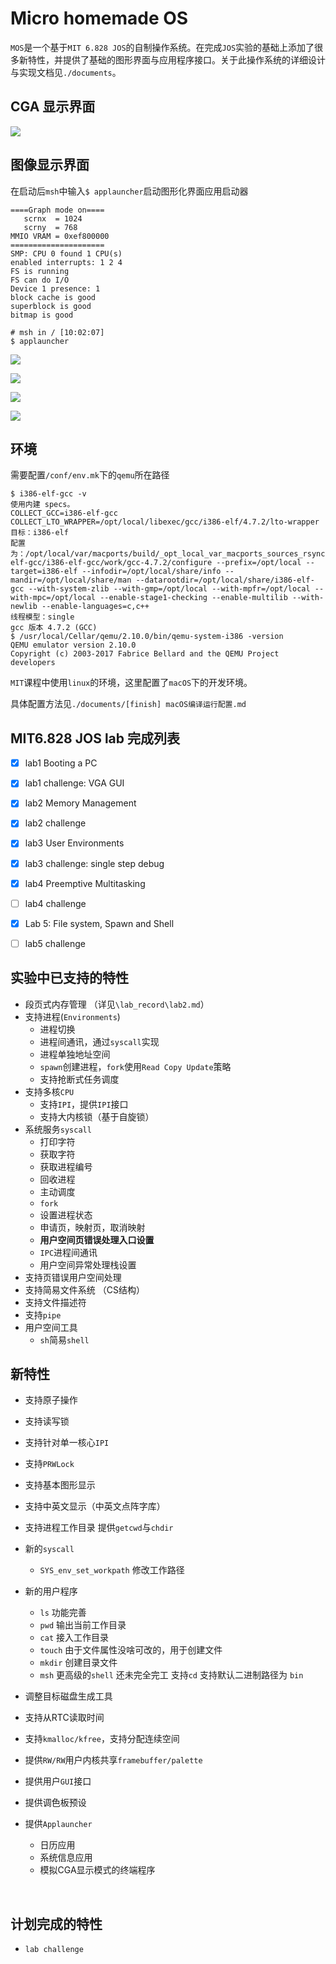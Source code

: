 # Micro homemade OS

`MOS`是一个基于`MIT 6.828 JOS`的自制操作系统。在完成`JOS`实验的基础上添加了很多新特性，并提供了基础的图形界面与应用程序接口。关于此操作系统的详细设计与实现文档见`./documents`。



## CGA 显示界面

![](./documents/img/cga.png)

## 图像显示界面

在启动后`msh`中输入`$ applauncher`启动图形化界面应用启动器

```shell
====Graph mode on====
   scrnx  = 1024
   scrny  = 768
MMIO VRAM = 0xef800000
=====================
SMP: CPU 0 found 1 CPU(s)
enabled interrupts: 1 2 4
FS is running
FS can do I/O
Device 1 presence: 1
block cache is good
superblock is good
bitmap is good

# msh in / [10:02:07]
$ applauncher
```



![](./documents/img/GUI1.png)

![](./documents/img/GUI2.png)

![](./documents/img/GUI4.png)

![](./documents/img/GUI3.png)



## 环境

需要配置`/conf/env.mk`下的`qemu`所在路径

```shell
$ i386-elf-gcc -v
使用内建 specs。
COLLECT_GCC=i386-elf-gcc
COLLECT_LTO_WRAPPER=/opt/local/libexec/gcc/i386-elf/4.7.2/lto-wrapper
目标：i386-elf
配置为：/opt/local/var/macports/build/_opt_local_var_macports_sources_rsync.macports.org_macports_release_tarballs_ports_cross_i386-elf-gcc/i386-elf-gcc/work/gcc-4.7.2/configure --prefix=/opt/local --target=i386-elf --infodir=/opt/local/share/info --mandir=/opt/local/share/man --datarootdir=/opt/local/share/i386-elf-gcc --with-system-zlib --with-gmp=/opt/local --with-mpfr=/opt/local --with-mpc=/opt/local --enable-stage1-checking --enable-multilib --with-newlib --enable-languages=c,c++
线程模型：single
gcc 版本 4.7.2 (GCC)
$ /usr/local/Cellar/qemu/2.10.0/bin/qemu-system-i386 -version
QEMU emulator version 2.10.0
Copyright (c) 2003-2017 Fabrice Bellard and the QEMU Project developers
```

`MIT`课程中使用`linux`的环境，这里配置了`macOS`下的开发环境。

具体配置方法见`./documents/[finish] macOS编译运行配置.md`



## MIT6.828 JOS lab 完成列表

- [x] lab1 Booting a PC
- [x] lab1 challenge: VGA GUI
- [x] lab2 Memory Management
- [x] lab2 challenge
- [x] lab3 User Environments
- [x] lab3 challenge: single step debug
- [x] lab4 Preemptive Multitasking
- [ ] lab4 challenge
- [x] Lab 5: File system, Spawn and Shell
- [ ] lab5 challenge




## 实验中已支持的特性

- 段页式内存管理 （详见`\lab_record\lab2.md`）
- 支持进程(`Environments`)
  - 进程切换
  - 进程间通讯，通过`syscall`实现
  - 进程单独地址空间
  - `spawn`创建进程，`fork`使用`Read Copy Update`策略
  - 支持抢断式任务调度
- 支持多核`CPU`
  - 支持`IPI`，提供`IPI`接口
  - 支持大内核锁（基于自旋锁）
- 系统服务`syscall`
  - 打印字符
  - 获取字符
  - 获取进程编号
  - 回收进程
  - 主动调度
  - `fork`
  - 设置进程状态
  - 申请页，映射页，取消映射
  - **用户空间页错误处理入口设置**
  - `IPC`进程间通讯
  - 用户空间异常处理栈设置
- 支持页错误用户空间处理
- 支持简易文件系统 （CS结构）
- 支持文件描述符
- 支持`pipe`
- 用户空间工具
  - `sh`简易`shell`




## 新特性

- 支持原子操作
- 支持读写锁
- 支持针对单一核心`IPI`
- 支持`PRWLock`
- 支持基本图形显示
- 支持中英文显示（中英文点阵字库）
- 支持进程工作目录 提供`getcwd`与`chdir`
- 新的`syscall`
  - `SYS_env_set_workpath` 修改工作路径
- 新的用户程序
  - `ls` 功能完善
  - `pwd` 输出当前工作目录
  - `cat` 接入工作目录
  - `touch` 由于文件属性没啥可改的，用于创建文件
  - `mkdir` 创建目录文件
  - `msh` 更高级的`shell` 还未完全完工 支持`cd` 支持默认二进制路径为 `bin`
- 调整目标磁盘生成工具
- 支持从RTC读取时间
- 支持`kmalloc/kfree`，支持分配连续空间
- 提供`RW/RW`用户内核共享`framebuffer/palette`
- 提供用户`GUI`接口
- 提供调色板预设
- 提供`Applauncher`
  - 日历应用
  - 系统信息应用
  - 模拟CGA显示模式的终端程序

  ​

## 计划完成的特性

- `lab challenge`